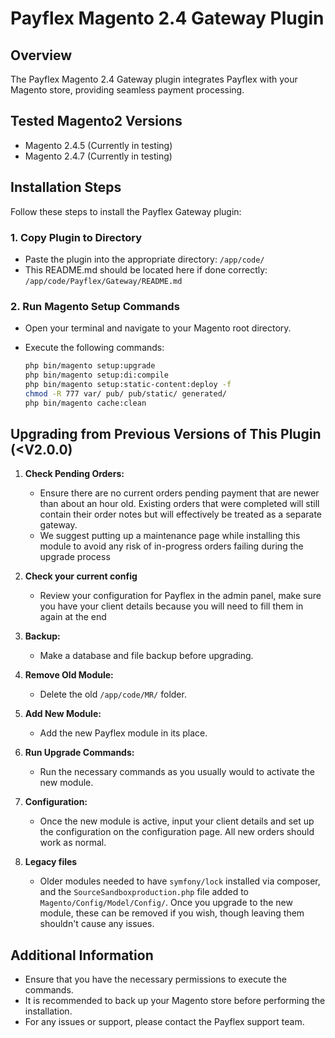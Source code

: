 # Payflex Magento 2.4 Gateway Plugin

## Overview

The Payflex Magento 2.4 Gateway plugin integrates Payflex with your Magento store, providing seamless payment processing.

## Tested Magento2 Versions

- Magento 2.4.5 (Currently in testing)
- Magento 2.4.7 (Currently in testing)

## Installation Steps

Follow these steps to install the Payflex Gateway plugin:

### 1. Copy Plugin to Directory

- Paste the plugin into the appropriate directory: `/app/code/`
- This README.md should be located here if done correctly: `/app/code/Payflex/Gateway/README.md`

### 2. Run Magento Setup Commands

- Open your terminal and navigate to your Magento root directory.
- Execute the following commands:

  ```bash
  php bin/magento setup:upgrade
  php bin/magento setup:di:compile
  php bin/magento setup:static-content:deploy -f
  chmod -R 777 var/ pub/ pub/static/ generated/
  php bin/magento cache:clean

## Upgrading from Previous Versions of This Plugin (<V2.0.0)

1. **Check Pending Orders:**
   - Ensure there are no current orders pending payment that are newer than about an hour old. Existing orders that were completed will still contain their order notes but will effectively be treated as a separate gateway.
   - We suggest putting up a maintenance page while installing this module to avoid any risk of in-progress orders failing during the upgrade process
2. **Check your current config**
   - Review your configuration for Payflex in the admin panel, make sure you have your client details because you will need to fill them in again at the end
3. **Backup:**
   - Make a database and file backup before upgrading.

4. **Remove Old Module:**
   - Delete the old `/app/code/MR/` folder.

5. **Add New Module:**
   - Add the new Payflex module in its place.

6. **Run Upgrade Commands:**
   - Run the necessary commands as you usually would to activate the new module.

7. **Configuration:**
   - Once the new module is active, input your client details and set up the configuration on the configuration page. All new orders should work as normal.

8. **Legacy files**
   - Older modules needed to have `symfony/lock` installed via composer, and the `SourceSandboxproduction.php` file added to `Magento/Config/Model/Config/`. Once
   you upgrade to the new module, these can be removed if you wish, though leaving them shouldn't cause any issues.

## Additional Information

- Ensure that you have the necessary permissions to execute the commands.
- It is recommended to back up your Magento store before performing the installation.
- For any issues or support, please contact the Payflex support team.
